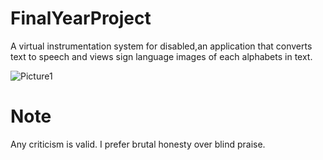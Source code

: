 # FinalYearProject
A virtual instrumentation system for disabled,an application that converts text to speech and views sign language images of each alphabets in text.

![Picture1](https://user-images.githubusercontent.com/90290279/166432945-c146f5e8-154a-4ff2-84ed-03e6868ed747.png)

# Note
Any criticism is valid. I prefer brutal honesty over blind praise.

